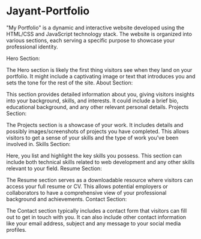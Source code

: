 # Jayant-Portfolio
"My Portfolio" is a dynamic and interactive website developed using the HTML/CSS and JavaScript technology stack. The website is organized into various sections, each serving a specific purpose to showcase your professional identity.

Hero Section:

The Hero section is likely the first thing visitors see when they land on your portfolio. It might include a captivating image or text that introduces you and sets the tone for the rest of the site.
About Section:

This section provides detailed information about you, giving visitors insights into your background, skills, and interests. It could include a brief bio, educational background, and any other relevant personal details.
Projects Section:

The Projects section is a showcase of your work. It includes details and possibly images/screenshots of projects you have completed. This allows visitors to get a sense of your skills and the type of work you've been involved in.
Skills Section:

Here, you list and highlight the key skills you possess. This section can include both technical skills related to web development and any other skills relevant to your field.
Resume Section:

The Resume section serves as a downloadable resource where visitors can access your full resume or CV. This allows potential employers or collaborators to have a comprehensive view of your professional background and achievements.
Contact Section:

The Contact section typically includes a contact form that visitors can fill out to get in touch with you. It can also include other contact information like your  email address, subject and any message to your social media profiles.
